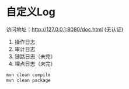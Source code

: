# 自定义Log

访问地址：http://127.0.0.1:8080/doc.html (无认证)

1. 操作日志
2. 审计日志
3. 链路日志（未完）
4. 埋点日志（未完）

```bash
mvn clean compile
mvn clean package
```